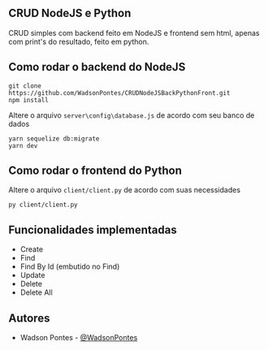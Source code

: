 ## CRUD NodeJS e Python

CRUD simples com backend feito em NodeJS e frontend sem html, apenas com print's do resultado, feito em python.

## Como rodar o backend do NodeJS

```
git clone https://github.com/WadsonPontes/CRUDNodeJSBackPythonFront.git
npm install
```
Altere o arquivo `server\config\database.js` de acordo com seu banco de dados
```
yarn sequelize db:migrate
yarn dev
```
## Como rodar o frontend do Python

Altere o arquivo `client/client.py` de acordo com suas necessidades
```
py client/client.py
```

## Funcionalidades implementadas

- Create
- Find
- Find By Id (embutido no Find)
- Update
- Delete
- Delete All

## Autores

- Wadson Pontes - [@WadsonPontes](https://github.com/WadsonPontes)
